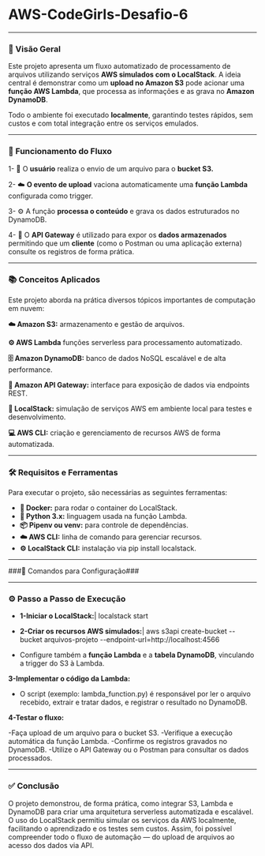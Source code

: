# AWS-CodeGirls-Desafio-6


---
### 🚀 Visão Geral

Este projeto apresenta um fluxo automatizado de processamento de arquivos utilizando serviços **AWS simulados com o LocalStack**.
A ideia central é demonstrar como um **upload no Amazon S3** pode acionar uma **função AWS Lambda**, que processa as informações e as grava no **Amazon DynamoDB**.

Todo o ambiente foi executado **localmente**, garantindo testes rápidos, sem custos e com total integração entre os serviços emulados.

---

### 🧩 Funcionamento do Fluxo

1- 👤 O **usuário**  realiza o envio de um arquivo para o **bucket S3.**

2- ☁️ **O evento de upload** vaciona automaticamente uma **função Lambda** configurada como trigger.

3- ⚙️ A função **processa o conteúdo** e grava os dados estruturados no DynamoDB.

4- 🔗 O **API Gateway** é utilizado para expor os **dados armazenados** permitindo que um **cliente** (como o Postman ou uma aplicação externa) consulte os registros de forma prática.

---

### 📚 Conceitos Aplicados

 
Este projeto aborda na prática diversos tópicos importantes de computação em nuvem:

**☁️ Amazon S3:** armazenamento e gestão de arquivos.

**⚙️ AWS Lambda** funções serverless para processamento automatizado.

**🗄️ Amazon DynamoDB:** banco de dados NoSQL escalável e de alta performance.

**🔗 Amazon API Gateway:** interface para exposição de dados via endpoints REST.

**🧩 LocalStack:** simulação de serviços AWS em ambiente local para testes e desenvolvimento.

**💻 AWS CLI:** criação e gerenciamento de recursos AWS de forma automatizada.

---


### 🛠️ Requisitos e Ferramentas

Para executar o projeto, são necessárias as seguintes ferramentas:

- **🐳 Docker:** para rodar o container do LocalStack.
- **🐍 Python 3.x:** linguagem usada na função Lambda.
- **📦 Pipenv ou venv:** para controle de dependências.
- **☁️ AWS CLI:** linha de comando para gerenciar recursos.
- **⚙️ LocalStack CLI:** instalação via pip install localstack.   

---



###🧰 Comandos para Configuração###

---

### ⚙️ Passo a Passo de Execução

- **1-Iniciar o LocalStack:**|
localstack start


- **2-Criar os recursos AWS simulados:**|
aws s3api create-bucket --bucket arquivos-projeto --endpoint-url=http://localhost:4566
- Configure também a **função Lambda** e a **tabela DynamoDB**, vinculando a trigger do S3 à Lambda.


**3-Implementar o código da Lambda:**
- O script (exemplo: lambda_function.py) é responsável por ler o arquivo recebido, extrair e tratar dados, e registrar o resultado no DynamoDB.

**4-Testar o fluxo:**

-Faça upload de um arquivo para o bucket S3.
-Verifique a execução automática da função Lambda.
-Confirme os registros gravados no DynamoDB.
-Utilize o API Gateway ou o Postman para consultar os dados processados.


---

### ✅ Conclusão ###

O projeto demonstrou, de forma prática, como integrar S3, Lambda e DynamoDB para criar uma arquitetura serverless automatizada e escalável.
O uso do LocalStack permitiu simular os serviços da AWS localmente, facilitando o aprendizado e os testes sem custos.
Assim, foi possível compreender todo o fluxo de automação — do upload de arquivos ao acesso dos dados via API.
